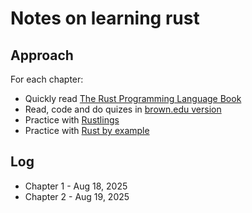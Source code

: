 # Notes on learning rust

## Approach

For each chapter:
* Quickly read [The Rust Programming Language Book](https://doc.rust-lang.org/book/)
* Read, code and do quizes in [brown.edu version](https://rust-book.cs.brown.edu/)
* Practice with [Rustlings](https://github.com/rust-lang/rustlings)
* Practice with [Rust by example](https://doc.rust-lang.org/rust-by-example/)


## Log

* Chapter 1 - Aug 18, 2025
* Chapter 2 - Aug 19, 2025
